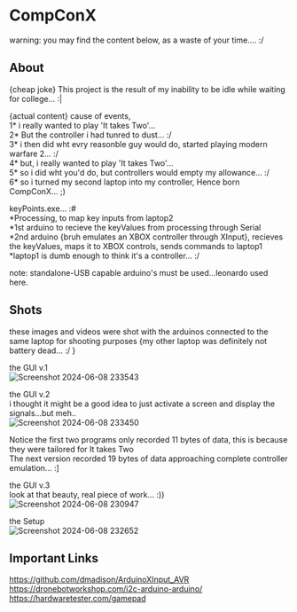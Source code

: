 # CompConX
warning: you may find the content below, as a waste of your time.... :/  

## About
{cheap joke} This project is the result of my inability to be idle while waiting for college... :|  

{actual content}
cause of events,  
1* i really wanted to play 'It takes Two'...  
2* But the controller i had tunred to dust... :/  
3* i then did wht evry reasonble guy would do, started playing modern warfare 2... :/  
4* but, i really wanted to play 'It takes Two'...  
5* so i did wht you'd do, but controllers would empty my allowance... :/  
6* so i turned my second laptop into my controller, Hence born CompConX... ;)  

keyPoints.exe... :#    
*Processing, to map key inputs from laptop2  
*1st arduino to recieve the keyValues from processing through Serial  
*2nd arduino {bruh emulates an XBOX controller through XInput}, recieves the keyValues, maps it to XBOX controls, sends commands to laptop1  
*laptop1 is dumb enough to think it's a controller... :/  

note: standalone-USB capable arduino's must be used...leonardo used here.  

## Shots
these images and videos were shot with the arduinos connected to the same laptop for shooting purposes {my other laptop was definitely not battery dead... :/ }

the GUI v.1  
![Screenshot 2024-06-08 233543](https://github.com/LucifrBrkr/CompConX/assets/172132985/5e99ddc9-764a-4f90-9a42-7131989a719e)  

the GUI v.2  
i thought it might be a good idea to just activate a screen and display the signals...but meh..  
![Screenshot 2024-06-08 233450](https://github.com/LucifrBrkr/CompConX/assets/172132985/40dc4914-7178-48c9-bf9a-09a545234707)  

Notice the first two programs only recorded 11 bytes of data, this is because they were tailored for It takes Two  
The next version recorded 19 bytes of data approaching complete controller emulation... :]  

the GUI v.3  
look at that beauty, real piece of work... :))  
![Screenshot 2024-06-08 230947](https://github.com/LucifrBrkr/CompConX/assets/172132985/be764e65-95b9-4805-870e-db87a848c46a)  

the Setup  
![Screenshot 2024-06-08 232652](https://github.com/LucifrBrkr/CompConX/assets/172132985/97e2bb59-4fa7-4d5e-86d5-bd7f2f09aa73)  

## Important Links
https://github.com/dmadison/ArduinoXInput_AVR  
https://dronebotworkshop.com/i2c-arduino-arduino/  
https://hardwaretester.com/gamepad  





